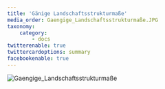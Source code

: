 ```yaml
---
title: 'Gänige Landschaftsstrukturmaße'
media_order: Gaengige_Landschaftsstrukturmaße.JPG
taxonomy:
    category:
        - docs
twitterenable: true
twittercardoptions: summary
facebookenable: true
---
```


![Gaengige_Landschaftsstrukturmaße](Gaengige_Landschaftsstrukturma%C3%9Fe.JPG?lightbox=800&resize=300&classes=caption "Tab.1: Gängige Landschaftsstrukturmaße")